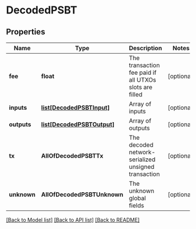 # DecodedPSBT

## Properties
Name | Type | Description | Notes
------------ | ------------- | ------------- | -------------
**fee** | **float** | The transaction fee paid if all UTXOs slots are filled | [optional] 
**inputs** | [**list[DecodedPSBTInput]**](DecodedPSBTInput.md) | Array of inputs | [optional] 
**outputs** | [**list[DecodedPSBTOutput]**](DecodedPSBTOutput.md) | Array of outputs | [optional] 
**tx** | **AllOfDecodedPSBTTx** | The decoded network-serialized unsigned transaction | [optional] 
**unknown** | **AllOfDecodedPSBTUnknown** | The unknown global fields | [optional] 

[[Back to Model list]](../README.md#documentation-for-models) [[Back to API list]](../README.md#documentation-for-api-endpoints) [[Back to README]](../README.md)

